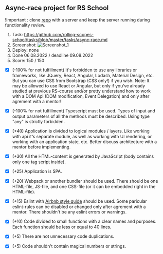 ## Async-race project for RS School

!Important : clone [repo](https://github.com/mikhama/async-race-api.git) with a server and keep the server running during functionality review.

1. Task: https://github.com/rolling-scopes-school/tasks/blob/master/tasks/async-race.md
2. Screenshot:
![Screenshot_1](https://user-images.githubusercontent.com/70628469/183256938-b93bf8f7-2ce5-46a1-a9ce-5410d7616379.png)
3. Deploy: none
4. Done 06.08.2022 / deadline 09.08.2022
5. Score: 150 / 150

      

- [x] (-100% for not fulfillment) It's forbidden to use any libraries or frameworks, like JQuery, React, Angular, Lodash, Material Design, etc. But you can use CSS from Bootstrap (CSS only!) if you wish. Note: It may be allowed to use React or Angular, but only if you've already studied at previous RS-course and/or pretty understand how to work with a DOM Api (DOM modification, Event Delegation) and only after agrement with a mentor!

    

- [x] (-100% for not fulfillment) Typescript must be used. Types of input and output parameters of all the methods must be described. Using type "any" is strictly forbidden.

    

- [x] (+40) Application is divided to logical modules / layers. Like working with api it's separate module, as well as working with UI rendering, or working with an application state, etc. Better discuss architecture with a mentor before implementing.

    

- [x] (+30) All the HTML-content is generated by JavaScript (body contains only one tag script inside).

   

- [x]  (+25) Application is SPA.

    

- [x] (+20) Webpack or another bundler should be used. There should be one HTML-file, JS-file, and one CSS-file (or it can be embedded right in the HTML-file).

    

- [x] (+15) Eslint with [Airbnb style guide](https://github.com/airbnb/javascript) should be used. Some paricular eslint-rules can be disabled or changed only after agrement with a mentor. There shouldn't be any eslint errors or warnings.

    

- [x] (+10) Code divided to small functions with a clear names and purposes. Each function should be less or equal to 40 lines.

    

- [x] (+5) There are not unnecessary code duplications.

    

- [x] (+5) Code shouldn't contain magical numbers or strings.
